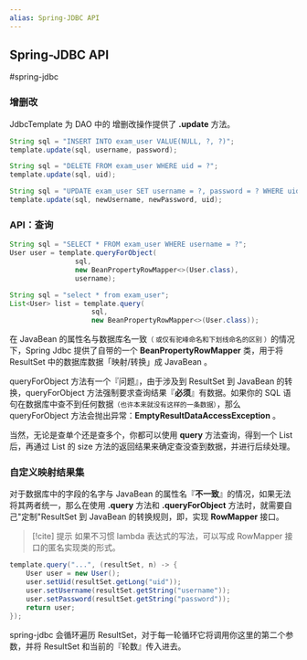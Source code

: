 ```yaml
---
alias: Spring-JDBC API
---
```


## Spring-JDBC API

#spring-jdbc

### 增删改

JdbcTemplate 为 DAO 中的 增删改操作提供了 **.update** 方法。

```java
String sql = "INSERT INTO exam_user VALUE(NULL, ?, ?)";
template.update(sql, username, password);

String sql = "DELETE FROM exam_user WHERE uid = ?";
template.update(sql, uid);

String sql = "UPDATE exam_user SET username = ?, password = ? WHERE uid = ?";
template.update(sql, newUsername, newPassword, uid);
```

### API：查询

```java
String sql = "SELECT * FROM exam_user WHERE username = ?";
User user = template.queryForObject(
                sql, 
                new BeanPropertyRowMapper<>(User.class), 
                username);

String sql = "select * from exam_user";
List<User> list = template.query(
                    sql, 
                    new BeanPropertyRowMapper<>(User.class));
```

在 JavaBean 的属性名与数据库名一致<small>（ 或仅有驼峰命名和下划线命名的区别 ）</small>的情况下，Spring Jdbc 提供了自带的一个 **BeanPropertyRowMapper** 类，用于将 ResultSet 中的数据库数据「映射/转换」成 JavaBean 。

queryForObject 方法有一个『问题』，由于涉及到 ResultSet 到 JavaBean 的转换，queryForObject 方法强制要求查询结果『**必须**』有数据。如果你的 SQL 语句在数据库中查不到任何数据<small>（也许本来就没有这样的一条数据）</small>，那么 queryForObject 方法会抛出异常：**EmptyResultDataAccessException** 。

当然，无论是查单个还是查多个，你都可以使用 **query** 方法查询，得到一个 List 后，再通过 List 的 size 方法的返回结果来确定查没查到数据，并进行后续处理。

### 自定义映射结果集

对于数据库中的字段的名字与 JavaBean 的属性名『**不一致**』的情况，如果无法将其两者统一，那么在使用 **.query** 方法和 **.queryForObject** 方法时，就需要自己"定制"ResultSet 到 JavaBean 的转换规则，即，实现 **RowMapper** 接口。

> [!cite] 提示 
> 如果不习惯 lambda 表达式的写法，可以写成 RowMapper 接口的匿名实现类的形式。

```java
template.query("...", (resultSet, n) -> {
    User user = new User();
    user.setUid(resultSet.getLong("uid"));
    user.setUsername(resultSet.getString("username"));
    user.setPassword(resultSet.getString("password"));
    return user;
});
```

spring-jdbc 会循环遍历 ResultSet，对于每一轮循环它将调用你这里的第二个参数，并将 ResultSet 和当前的『轮数』传入进去。

